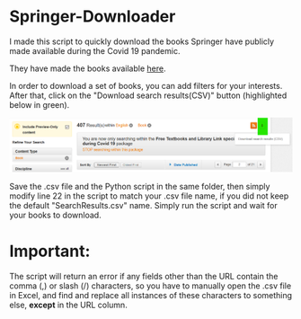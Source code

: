 # Springer-Downloader
I made this script to quickly download the books Springer have publicly made available during the Covid 19 pandemic.

They have made the books available [here](https://link.springer.com/search/page/2?facet-content-type=%22Book%22&package=mat-covid19_textbooks&facet-language=%22En%22&sortOrder=newestFirst&showAll=true).

In order to download a set of books, you can add filters for your interests. After that, click on the "Download search results(CSV)" button (highlighted below in green). 

![Download Button](DownloadButton.png)

Save the .csv file and the Python script in the same folder, then simply modify line 22 in the script to match your .csv file name, if you did not keep the default "SearchResults.csv" name. Simply run the script and wait for your books to download.

# **Important:** 
The script will return an error if any fields other than the URL contain the comma (,) or slash (/) characters, so you have to manually open the .csv file in Excel, and find and replace all instances of these characters to something else, **except** in the URL column.

